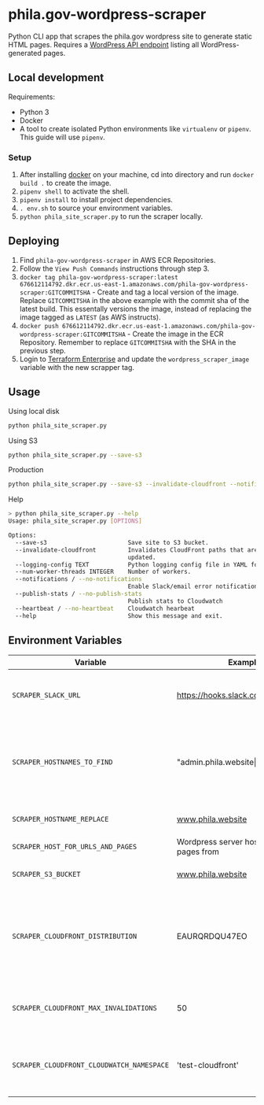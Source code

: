 # phila.gov-wordpress-scraper

Python CLI app that scrapes the phila.gov wordpress site to generate static HTML pages.
Requires a [WordPress API endpoint](https://github.com/CityOfPhiladelphia/phila.gov/blob/master/wp/wp-content/plugins/phila.gov-customization/public/class-phila-last-updated-controller.php) listing all WordPress-generated pages.

## Local development

Requirements:

* Python 3
* Docker
* A tool to create isolated Python environments like `virtualenv` or `pipenv`. This guide will use `pipenv`.

### Setup

1.  After installing [docker](https://www.docker.com/get-started) on your machine, cd into directory and run `docker build .` to create the image.
2. `pipenv shell` to activate the shell.
3. `pipenv install` to install project dependencies.
4. `. env.sh` to source your environment variables.
5. `python phila_site_scraper.py` to run the scraper locally.

## Deploying

1. Find `phila-gov-wordpress-scraper` in AWS ECR Repositories.
2. Follow the `View Push Commands` instructions through step 3.
3. `docker tag phila-gov-wordpress-scraper:latest 676612114792.dkr.ecr.us-east-1.amazonaws.com/phila-gov-wordpress-scraper:GITCOMMITSHA` - Create and tag a local version of the image. Replace `GITCOMMITSHA` in the above example with the commit sha of the latest build. This essentally versions the image, instead of replacing the image tagged as `LATEST` (as AWS instructs). 
4. `docker push 676612114792.dkr.ecr.us-east-1.amazonaws.com/phila-gov-wordpress-scraper:GITCOMMITSHA` - Create the image in the ECR Repository. Remember to replace `GITCOMMITSHA` with the SHA in the previous step. 
5. Login to [Terraform Enterprise](https://app.terraform.io) and update the `wordpress_scraper_image` variable with the new scrapper tag.

## Usage

Using local disk

```sh
python phila_site_scraper.py
```

Using S3

```sh
python phila_site_scraper.py --save-s3
```

Production

```sh
python phila_site_scraper.py --save-s3 --invalidate-cloudfront --notifications --publish-stats --heartbeat
```
Help

```sh
> python phila_site_scraper.py --help
Usage: phila_site_scraper.py [OPTIONS]

Options:
  --save-s3                       Save site to S3 bucket.
  --invalidate-cloudfront         Invalidates CloudFront paths that are
                                  updated.
  --logging-config TEXT           Python logging config file in YAML format.
  --num-worker-threads INTEGER    Number of workers.
  --notifications / --no-notifications
                                  Enable Slack/email error notifications.
  --publish-stats / --no-publish-stats
                                  Publish stats to Cloudwatch
  --heartbeat / --no-heartbeat    Cloudwatch hearbeat
  --help                          Show this message and exit.
```

## Environment Variables

| Variable | Example | Description |
| -------- | ------- | ----------- |
| `SCRAPER_SLACK_URL` | https://hooks.slack.com/services/... | A Slack webhook URL for an alerts channel. |
| `SCRAPER_HOSTNAMES_TO_FIND` | "admin.phila.website\|beta.phila.gov" | The hostnames to find for replacement in the scraped page content. |
| `SCRAPER_HOSTNAME_REPLACE` | www.phila.website | The new website host. |
| `SCRAPER_HOST_FOR_URLS_AND_PAGES` | Wordpress server host to scrape pages from |
| `SCRAPER_S3_BUCKET` | www.phila.website | S3 bucket to store scrapped. |
| `SCRAPER_CLOUDFRONT_DISTRIBUTION` | EAURQRDQU47EO | For Cloudfront cache invalidation, the distrbution in front of the S3 bucket. |
| `SCRAPER_CLOUDFRONT_MAX_INVALIDATIONS` | 50 | Maximum number of invalidations to perform per run. |
| `SCRAPER_CLOUDFRONT_CLOUDWATCH_NAMESPACE` | 'test-cloudfront' | A namespace for the scraper cloudfront metrics |
